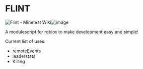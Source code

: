 # FLINT
<img src="https://wiki.minetest.net/images/2/2e/Flint.png" alt="Flint - Minetest Wiki"/>![image](https://user-images.githubusercontent.com/127542704/224394952-68371e2b-9b46-45a3-b43c-93ccacff28fe.png)

A modulescript for roblox to make development easy and simple!


Current list of uses:
- remoteEvents
- leaderstats
- Killing

